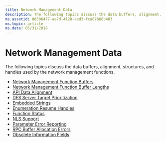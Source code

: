 ```yaml
---
title: Network Management Data
description: The following topics discuss the data buffers, alignment, structures, and handles used by the network management functions.
ms.assetid: 88306477-aa7d-4128-aed3-fca07688b483
ms.topic: article
ms.date: 05/31/2018
---
```


# Network Management Data

The following topics discuss the data buffers, alignment, structures, and handles used by the network management functions.

-   [Network Management Function Buffers](network-management-function-buffers.md)
-   [Network Management Function Buffer Lengths](network-management-function-buffer-lengths.md)
-   [API Data Alignment](api-data-alignment.md)
-   [DFS Server Target Prioritization](/previous-versions/windows/desktop/dfs/dfs-server-target-prioritization)
-   [Embedded Strings](embedded-strings.md)
-   [Enumeration Resume Handles](enumeration-resume-handles.md)
-   [Function Status](function-status.md)
-   [NLS Support](nls-support.md)
-   [Parameter Error Reporting](parameter-error-reporting.md)
-   [RPC Buffer Allocation Errors](rpc-buffer-allocation-errors.md)
-   [Obsolete Information Fields](obsolete-information-fields.md)

 

 